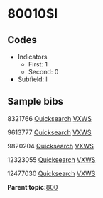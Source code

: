 # 80010$l

## Codes

-   Indicators
    -   First: 1
    -   Second: 0
-   Subfield: l

## Sample bibs

8321766 [Quicksearch](https://search.library.yale.edu/catalog/8321766) [VXWS](http://prodorbis.library.yale.edu:7014/vxws/GetHoldingsService?bibId=8321766)

9613777 [Quicksearch](https://search.library.yale.edu/catalog/9613777) [VXWS](http://prodorbis.library.yale.edu:7014/vxws/GetHoldingsService?bibId=9613777)

9820204 [Quicksearch](https://search.library.yale.edu/catalog/9820204) [VXWS](http://prodorbis.library.yale.edu:7014/vxws/GetHoldingsService?bibId=9820204)

12323055 [Quicksearch](https://search.library.yale.edu/catalog/12323055) [VXWS](http://prodorbis.library.yale.edu:7014/vxws/GetHoldingsService?bibId=12323055)

12477030 [Quicksearch](https://search.library.yale.edu/catalog/12477030) [VXWS](http://prodorbis.library.yale.edu:7014/vxws/GetHoldingsService?bibId=12477030)

**Parent topic:**[800](../../tags/800/800.md)

